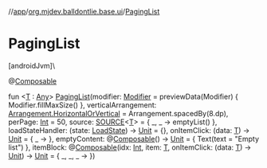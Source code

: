 //[app](../../index.md)/[org.mjdev.balldontlie.base.ui](index.md)/[PagingList](-paging-list.md)

# PagingList

[androidJvm]\

@[Composable](https://developer.android.com/reference/kotlin/androidx/compose/runtime/Composable.html)

fun &lt;[T](-paging-list.md) : [Any](https://kotlinlang.org/api/latest/jvm/stdlib/kotlin/-any/index.html)&gt; [PagingList](-paging-list.md)(modifier: [Modifier](https://developer.android.com/reference/kotlin/androidx/compose/ui/Modifier.html) = previewData(Modifier) { Modifier.fillMaxSize() }, verticalArrangement: [Arrangement.HorizontalOrVertical](https://developer.android.com/reference/kotlin/androidx/compose/foundation/layout/Arrangement.HorizontalOrVertical.html) = Arrangement.spacedBy(8.dp), perPage: [Int](https://kotlinlang.org/api/latest/jvm/stdlib/kotlin/-int/index.html) = 50, source: [SOURCE](../org.mjdev.balldontlie.base.helpers/index.md#1428666533%2FClasslikes%2F-912451524)&lt;[T](-paging-list.md)&gt; = { _, _ -&gt; emptyList() }, loadStateHandler: (state: [LoadState](https://developer.android.com/reference/kotlin/androidx/paging/LoadState.html)) -&gt; [Unit](https://kotlinlang.org/api/latest/jvm/stdlib/kotlin/-unit/index.html) = {}, onItemClick: (data: [T](-paging-list.md)) -&gt; [Unit](https://kotlinlang.org/api/latest/jvm/stdlib/kotlin/-unit/index.html) = { _ -&gt; }, emptyContent: @[Composable](https://developer.android.com/reference/kotlin/androidx/compose/runtime/Composable.html)() -&gt; [Unit](https://kotlinlang.org/api/latest/jvm/stdlib/kotlin/-unit/index.html) = {
        Text(text = &quot;Empty list&quot;)
    }, itemBlock: @[Composable](https://developer.android.com/reference/kotlin/androidx/compose/runtime/Composable.html)(idx: [Int](https://kotlinlang.org/api/latest/jvm/stdlib/kotlin/-int/index.html), item: [T](-paging-list.md), onItemClick: (data: [T](-paging-list.md)) -&gt; [Unit](https://kotlinlang.org/api/latest/jvm/stdlib/kotlin/-unit/index.html)) -&gt; [Unit](https://kotlinlang.org/api/latest/jvm/stdlib/kotlin/-unit/index.html) = { _, _, _ -&gt; })
